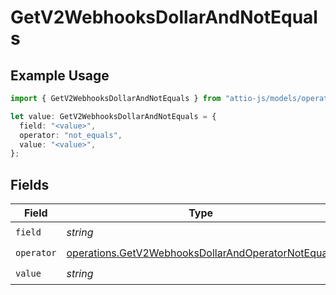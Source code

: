 # GetV2WebhooksDollarAndNotEquals

## Example Usage

```typescript
import { GetV2WebhooksDollarAndNotEquals } from "attio-js/models/operations/getv2webhooks.js";

let value: GetV2WebhooksDollarAndNotEquals = {
  field: "<value>",
  operator: "not_equals",
  value: "<value>",
};
```

## Fields

| Field                                                                                                                    | Type                                                                                                                     | Required                                                                                                                 | Description                                                                                                              |
| ------------------------------------------------------------------------------------------------------------------------ | ------------------------------------------------------------------------------------------------------------------------ | ------------------------------------------------------------------------------------------------------------------------ | ------------------------------------------------------------------------------------------------------------------------ |
| `field`                                                                                                                  | *string*                                                                                                                 | :heavy_check_mark:                                                                                                       | N/A                                                                                                                      |
| `operator`                                                                                                               | [operations.GetV2WebhooksDollarAndOperatorNotEquals](../../models/operations/getv2webhooksdollarandoperatornotequals.md) | :heavy_check_mark:                                                                                                       | N/A                                                                                                                      |
| `value`                                                                                                                  | *string*                                                                                                                 | :heavy_check_mark:                                                                                                       | N/A                                                                                                                      |